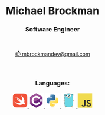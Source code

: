 <h1 align="center">Michael Brockman</h1>
<h3 align="center">Software Engineer</h3>

<br/>
<p align="center"><a href="mailto:mbrockmandev@gmail.com" target="blank"> 📫 mbrockmandev@gmail.com</p></a>
<br/>

<h3 align="center">Languages:</h3>
<p align="center"> 
  <a href="https://developer.apple.com/swift/" target="_blank" rel="noreferrer"> 
    <img src="https://raw.githubusercontent.com/devicons/devicon/master/icons/swift/swift-original.svg" alt="swift" width="40" height="40"/>      </a> 
  <a href="https://www.w3schools.com/cs/" target="_blank" rel="noreferrer"> 
    <img src="https://raw.githubusercontent.com/devicons/devicon/master/icons/csharp/csharp-original.svg" alt="csharp" width="40" height="40"/> 
  </a> 
  <a href="https://www.python.org" target="_blank" rel="noreferrer"> 
    <img src="https://raw.githubusercontent.com/devicons/devicon/master/icons/python/python-original.svg" alt="python" width="40" height="40"/> 
  </a> 
  <a href="https://www.golang.org" target="_blank" rel="noreferrer"> 
    <img src="https://raw.githubusercontent.com/devicons/devicon/master/icons/go/go-original.svg" alt="golang" width="40" height="40"/> 
  </a> 
  <a href="https://developer.mozilla.org/en-US/docs/Web/JavaScript" target="_blank" rel="noreferrer"> <img src="https://raw.githubusercontent.com/devicons/devicon/master/icons/javascript/javascript-original.svg" alt="javascript" width="40" height="40"/> </a>
</p>
